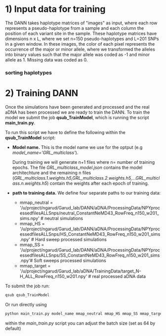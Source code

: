 # 1) Input data for training
The DANN takes haplotype matrices of "images" as input, where each row represents a pseudo-haplotype from a sample and 
each column the position of each variant site in the sample. These haplotype matrices have dimensions n x L, where we set n=150 
pseudo-haplotypes and L=201 SNPs in a given window. 
In these images, the color of each pixel represents the occurrence of the major or minor allele, where 
we transformed the alleles into binary values such that the major allele was coded as -1 and minor allele as 1. Missing data was coded as 0. 

### sorting haplotypes


# 2) Training DANN

Once the simulations have been generated and processed and the real aDNA has been processed we are ready to train the DANN.
To train the model we submit the job **qsub_TrainModel**, which is running the script **main_train.py**.

To run this script we have to define the following within the **qsub_TrainModel** script:
* **Model name.** This is the model name we use for the optput (e.g _model_name='GRL_multiclass'_).

  During training we will generate n+1 files where n= number of training epochs. The file _GRL_multiclass_model.json_ contains the model architechture and the remaining n files (_GRL_multiclass.1.weights.h5,GRL_multiclass.2.weights.h5,...GRL_multiclass.n.weights.h5_) contain the weights after each epoch of training.
* **path to training data.** We define four separate paths to our training data:
  - mmap_neutral = '/u/project/ngarud/Garud_lab/DANN/aDNA/ProcessingData/NPYprocessedfilesALLSnps/neutral_ConstantNeMD43_RowFreq_n150_w201_sims.npy' # neutral simulations
  - mmap_HS = '/u/project/ngarud/Garud_lab/DANN/aDNA/ProcessingData/NPYprocessedfilesALLSnps/HS_ConstantNeMD43_RowFreq_n150_w201_sims.npy' # Hard sweep processed simulations
  - mmap_SS = '/u/project/ngarud/Garud_lab/DANN/aDNA/ProcessingData/NPYprocessedfilesALLSnps/SS_ConstantNeMD43_RowFreq_n150_w201_sims.npy'# Soft sweeps processed simulations
  - mmap_target = '/u/project/ngarud/Garud_lab/aDNA/TrainingData/target_N-H_ALL_RowFreq_n150_w201.npy' # real processed aDNA data

To submit the job run: 
```bash
qsub qsub_TrainModel
```
Or run directly using

```bash
python main_train.py model_name mmap_neutral mmap_HS mmap_SS mmap_target
```

  within the _main_train.py_ script you can adjust the batch size (set as 64 by default)

